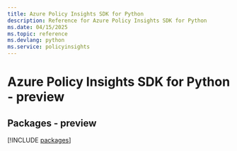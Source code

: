 ```yaml
---
title: Azure Policy Insights SDK for Python
description: Reference for Azure Policy Insights SDK for Python
ms.date: 04/15/2025
ms.topic: reference
ms.devlang: python
ms.service: policyinsights
---
```

# Azure Policy Insights SDK for Python - preview
## Packages - preview
[!INCLUDE [packages](policy-insights-index.md)]